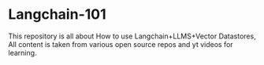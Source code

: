 # Langchain-101
This repository is all about How to use Langchain+LLMS+Vector Datastores, All content is taken from various open source repos and yt videos for learning.
